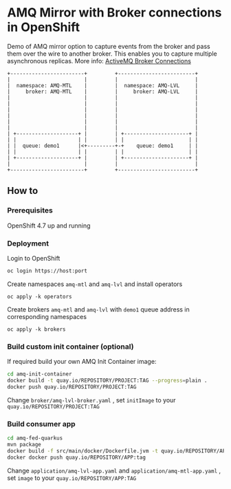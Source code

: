 # AMQ Mirror with Broker connections in OpenShift

Demo of AMQ mirror option to capture events from the broker and pass them over the wire to another broker. This enables you to capture multiple asynchronous replicas. More info: [ActiveMQ Broker Connections](https://activemq.apache.org/components/artemis/documentation/latest/amqp-broker-connections.html#mirror)

```
+------------------------+         +-------------------------+
|                        |         |                         |
|  namespace: AMQ-MTL    |         |  namespace: AMQ-LVL     |
|     broker: AMQ-MTL    |         |     broker: AMQ-LVL     |
|                        |         |                         |
|                        |         |                         |
|                        |         |                         |
|                        |         |                         |
|                        |         |                         |
|                        |         |                         |
| +--------------------+ |         | +---------------------+ |
| |                    | |         | |                     | |
| |  queue: demo1      |<+---------+-+    queue: demo1     | |
| |                    | |         | |                     | |
| +--------------------+ |         | +---------------------+ |
|                        |         |                         |
+------------------------+         +-------------------------+
```

## How to
### Prerequisites
OpenShift 4.7 up and running


### Deployment
Login to OpenShift
```bash
oc login https://host:port
```

Create namespaces `amq-mtl` and `amq-lvl` and install operators
```
oc apply -k operators
```
Create brokers `amq-mtl` and `amq-lvl` with `demo1` queue address in corresponding namespaces 
```
oc apply -k brokers
```

### Build custom init container (optional)
If required build your own AMQ Init Container image:
```bash
cd amq-init-container
docker build -t quay.io/REPOSITORY/PROJECT:TAG --progress=plain .
docker push quay.io/REPOSITORY/PROJECT:TAG
```
Change `broker/amq-lvl-broker.yaml` , set `initImage` to your `quay.io/REPOSITORY/PROJECT:TAG`

### Build consumer app
```bash
cd amq-fed-quarkus
mvn package
docker build -f src/main/docker/Dockerfile.jvm -t quay.io/REPOSITORY/APP:tag .
docker docker push quay.io/REPOSITORY/APP:tag
```
Change `application/amq-lvl-app.yaml` and `application/amq-mtl-app.yaml` , set `image` to your `quay.io/REPOSITORY/APP:TAG`